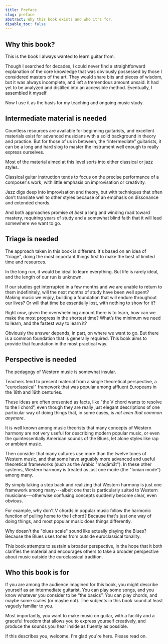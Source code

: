 ```yaml
---
title: Preface
slug: preface
abstract: Why this book exists and who it's for.
disable_toc: false
---
```


## Why this book?

This is the book I always wanted to learn guitar from.

Though I searched for decades,
I could never find a straightforward explanation of the core knowledge that was obviously possessed by those I considered masters of the art.
They would share bits and pieces of wisdom,
but it was always incomplete,
and left a tremendous amount unsaid.
It had yet to be analyzed and distilled into an accessible method.
Eventually, I assembled it myself.

Now I use it as the basis for my teaching and ongoing music study.

## Intermediate material is needed

Countless resources are available for beginning guitarists,
and excellent materials exist for advanced musicians with a solid background in theory and practice.
But for those of us in between,
the “intermediate” guitarists,
it can be a long and hard slog to master the instrument well enough to really express ourselves.

Most of the material aimed at this level sorts into either classical or jazz styles.

Classical guitar instruction tends to focus on the precise performance of a composer's work,
with little emphasis on improvisation or creativity.

Jazz digs deep into improvisation and theory,
but with techniques that often don’t translate well to other styles because of an emphasis on dissonance and extended chords.

And both approaches promise _at best_ a long and winding road toward mastery,
requiring years of study and a somewhat blind faith that it will lead somewhere we want to go.

## Triage is needed

The approach taken in this book is different.
It's based on an idea of "triage",
doing the most important things first to make the best of limited time and resources.

In the long run,
it would be ideal to learn everything.
But life is rarely ideal,
and the length of our run is unknown.

If our studies get interrupted in a few months and we are unable to return to them indefinitely,
will the next months of study have been well spent?
Making music we enjoy,
building a foundation that will endure throughout our lives?
Or will that time be essentially lost,
with nothing to show for it?

Right _now_,
given the overwhelming amount there is to learn,
how can we make the most progress in the shortest time?
What’s the minimum we need to learn,
and the fastest way to learn it?

Obviously the answer depends,
in part,
on where we want to go.
But there is a common foundation that is generally required.
This book aims to provide that foundation in the most practical way.

## Perspective is needed

The pedagogy of Western music is somewhat insular.

Teachers tend to present material from a single theoretical perspective,
a "euroclassical" framework that was popular among affluent Europeans in the 18th and 19th centuries.

These ideas are often presented as facts,
like "the V chord wants to resolve to the I chord",
even though they are really just elegant descriptions of one particular way of doing things that,
in some cases,
is _not even that common anymore_.

It is well known among music theorists that many concepts of Western harmony are not very useful for describing modern popular music,
or even the quintessentially American sounds of the Blues,
let alone styles like rap or ambient music.

Then consider that many cultures use more than the twelve tones of Western music,
and that some have arguably more advanced and useful theoretical frameworks
(such as the Arabic "maqāmāt").
In these other systems,
Western harmony is treated as just one mode (the "Ionian mode") among many.

By simply taking a step back and realizing that Western harmony is just one framework among many---albeit
one that is particularly suited to Western musicians---otherwise
confusing concepts suddenly become clear,
even obvious.

For example,
why don't V chords in popular music follow the harmonic function of pulling home to the I chord?
Because that's just one way of doing things,
and most popular music does things differently.

Why doesn't the "blues scale" sound like actually playing the Blues?
Because the Blues uses tones from outside euroclassical tonality.

This book attempts to sustain a broader perspective,
in the hope that it both clarifies the material
and encourages others to take a broader perspective about music outside the euroclassical tradition.

## Who this book is for

If you are among the audience imagined for this book,
you might describe yourself as an intermediate guitarist.
You can play some songs, and you know whatever you consider to be “the basics”.
You can play chords, and maybe some scales (or maybe not).
The subjects in this book sound at least vaguely familiar to you.

Most importantly, you want to make music on guitar,
with a facility and a graceful freedom that allows you to express yourself creatively,
and produce the sounds you hear inside as fluently as possible.

If this describes you, welcome.
I'm glad you're here.
Please read on.
